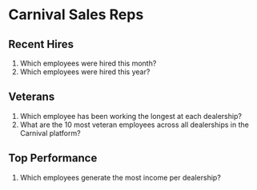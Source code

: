 # Carnival Sales Reps

## Recent Hires

1. Which employees were hired this month?
1. Which employees were hired this year?

## Veterans

1. Which employee has been working the longest at each dealership?
1. What are the 10 most veteran employees across all dealerships in the Carnival platform?

## Top Performance

1. Which employees generate the most income per dealership?

